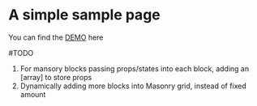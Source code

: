 # A simple sample page
You can find the <a href="https://yuhao-nyc.github.io/sample-page/build/">DEMO</a> here

#TODO 
1. For mansory blocks passing props/states into each block, adding an [array] to store props
2. Dynamically adding more blocks into Masonry grid, instead of fixed amount
